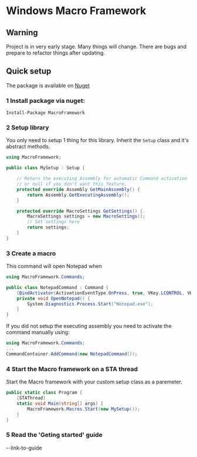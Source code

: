 # Windows Macro Framework

## Warning

Project is in very early stage. Many things will change. There are bugs and prepare to refactor things after updating.

## Quick setup

The package is available on [Nuget](https://www.nuget.org/packages/MacroFramework/)

### 1 Install package via nuget: 

`Install-Package MacroFramework`

### 2 Setup library

You only need to setup 1 thing for this library. Inherit the `Setup` class and it's abstract methods.

```C#
using MacroFramework;

public class MySetup : Setup {

    // Return the executing Assembly for automatic Command activation 
    // or null if you don't want this feature.
    protected override Assembly GetMainAssembly() {
        return Assembly.GetExecutingAssembly();
    }

    protected override MacroSettings GetSettings() {
        MacroSettings settings = new MacroSettings();
        // Set settings here
        return settings;
    }
}
```

### 3 Create a macro

This command will open Notepad when 

```C#
using MacroFramework.Commands;

public class NotepadCommand : Command {
    [BindActivator(ActivationEventType.OnPress, true, VKey.LCONTROL, VKey.N)]
    private void OpenNotepad() {
        System.Diagnostics.Process.Start("Notepad.exe");
    }
}
```

If you did not setup the executing assembly you need to activate the command manually using:

```C#
using MacroFramework.Commands;
...
CommandContainer.AddCommand(new NotepadCommand());
```

### 4 Start the Macro framework on a STA thread

Start the Macro framework with your custom setup class as a paremeter.

```C#
public static class Program {
    [STAThread]
    static void Main(string[] args) {
        MacroFramework.Macros.Start(new MySetup());
    }
}
```

### 5 Read the 'Geting started' guide

--link-to-guide
